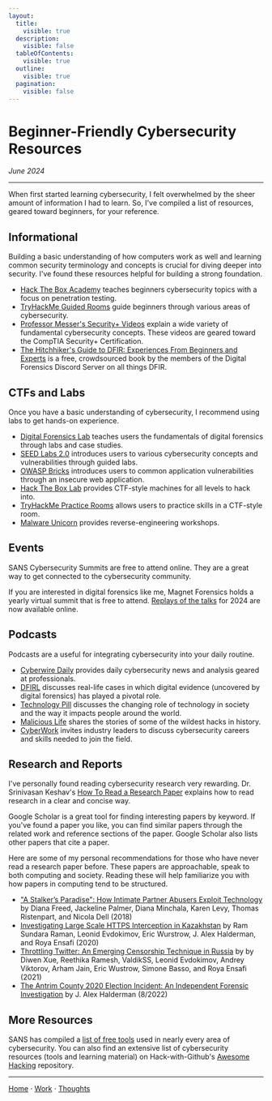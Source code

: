 ```yaml
---
layout:
  title:
    visible: true
  description:
    visible: false
  tableOfContents:
    visible: true
  outline:
    visible: true
  pagination:
    visible: false
---
```


# Beginner-Friendly Cybersecurity Resources

*June 2024*

***

When first started learning cybersecurity, I felt overwhelmed by the sheer amount of information I had to learn. So, I've compiled a list of resources, geared toward beginners, for your reference.

## Informational

Building a basic understanding of how computers work as well and learning common security terminology and concepts is crucial for diving deeper into security. I've found these resources helpful for building a strong foundation.

* [Hack The Box Academy](https://academy.hackthebox.com/) teaches beginners cybersecurity topics with a focus on penetration testing.
* [TryHackMe Guided Rooms](https://tryhackme.com/r/hacktivities) guide beginners through various areas of cybersecurity.
* [Professor Messer's Security+ Videos](https://www.professormesser.com/security-plus/sy0-701/sy0-701-video/sy0-701-comptia-security-plus-course/) explain a wide variety of fundamental cybersecurity concepts. These videos are geared toward the CompTIA Security+ Certification.
* [The Hitchhiker's Guide to DFIR: Experiences From Beginners and Experts](https://leanpub.com/TheHitchhikersGuidetoDFIRExperiencesFromBeginnersandExperts) is a free, crowdsourced book by the members of the Digital Forensics Discord Server on all things DFIR.

## CTFs and Labs

Once you have a basic understanding of cybersecurity, I recommend using labs to get hands-on experience.

* [Digital Forensics Lab](https://github.com/frankwxu/digital-forensics-lab) teaches users the fundamentals of digital forensics through labs and case studies.
* [SEED Labs 2.0](https://seedsecuritylabs.org/Labs_20.04/) introduces users to various cybersecurity concepts and vulnerabilities through guided labs.
* [OWASP Bricks](https://sechow.com/bricks/index.html) introduces users to common application vulnerabilities through an insecure web application.
* [Hack The Box Lab](https://hackthebox.com/) provides CTF-style machines for all levels to hack into.
* [TryHackMe Practice Rooms](https://tryhackme.com/r/hacktivities/practice) allows users to practice skills in a CTF-style room.
* [Malware Unicorn](https://malwareunicorn.org/) provides reverse-engineering workshops.

## Events

SANS Cybersecurity Summits are free to attend online. They are a great way to get connected to the cybersecurity community.

If you are interested in digital forensics like me, Magnet Forensics holds a yearly virtual summit that is free to attend. [Replays of the talks](https://www.magnetforensics.com/magnet-virtual-summit-2024-replays/) for 2024 are now available online.

## Podcasts

Podcasts are a useful for integrating cybersecurity into your daily routine.

* [Cyberwire Daily](https://thecyberwire.com/podcasts/daily-podcast) provides daily cybersecurity news and analysis geared at professionals.
* [DFIRL](https://www.magnetforensics.com/resources/introduction-to-digital-forensics-in-real-life-dfirl-podcast/) discusses real-life cases in which digital evidence (uncovered by digital forensics) has played a pivotal role.
* [Technology Pill](https://privacyinternational.org/learning-resources/technology-pill-podcast) discusses the changing role of technology in society and the way it impacts people around the world.
* [Malicious Life](https://malicious.life/) shares the stories of some of the wildest hacks in history.
* [CyberWork](https://www.infosecinstitute.com/podcast/) invites industry leaders to discuss cybersecurity careers and skills needed to join the field.

## Research and Reports

I've personally found reading cybersecurity research very rewarding. Dr. Srinivasan Keshav's [How To Read a Research Paper](http://svr-sk818-web.cl.cam.ac.uk/keshav/papers/07/paper-reading.pdf) explains how to read research in a clear and concise way.

Google Scholar is a great tool for finding interesting papers by keyword. If you've found a paper you like, you can find similar papers through the related work and reference sections of the paper. Google Scholar also lists other papers that cite a paper.

Here are some of my personal recommendations for those who have never read a research paper before. These papers are approachable, speak to both computing and society. Reading these will help familiarize you with how papers in computing tend to be structured.

* ["A Stalker’s Paradise": How Intimate Partner Abusers Exploit Technology](https://rist.tech.cornell.edu/papers/stalkers-paradise-intimate.pdf) by Diana Freed, Jackeline Palmer, Diana Minchala, Karen Levy, Thomas Ristenpart, and Nicola Dell (2018)
* [Investigating Large Scale HTTPS Interception in Kazakhstan](https://ensa.fi/papers/HTTPSKaz.pdf) by Ram Sundara Raman, Leonid Evdokimov, Eric Wurstrow, J. Alex Halderman, and Roya Ensafi (2020)
* [Throttling Twitter: An Emerging Censorship Technique in Russia](https://ensa.fi/papers/throttling-imc-paper.pdf) by by Diwen Xue, Reethika Ramesh, ValdikSS, Leonid Evdokimov, Andrey Viktorov, Arham Jain, Eric Wustrow, Simone Basso, and Roya Ensafi (2021)
* [The Antrim County 2020 Election Incident: An Independent Forensic Investigation](https://www.usenix.org/system/files/sec22-halderman.pdf) by J. Alex Halderman (8/2022)

## More Resources

SANS has compiled a [list of free tools](https://www.sans.org/img/free-faculty-tools.pdf) used in nearly every area of cybersecurity. You can also find an extensive list of cybersecurity resources (tools and learning material) on Hack-with-Github's [Awesome Hacking](https://github.com/Hack-with-Github/Awesome-Hacking) repository. 

***

[Home](https://app.gitbook.com/o/0kO27okC5uVB9ALX3rho/s/036xtfEIzcEdGegONXWM/) ⋅ [Work](https://app.gitbook.com/o/0kO27okC5uVB9ALX3rho/s/WaFS755Q4sf02CxLcghQ/) ⋅ [Thoughts](https://app.gitbook.com/o/0kO27okC5uVB9ALX3rho/s/s4QQPMntQ25hmJToKSOu/)
